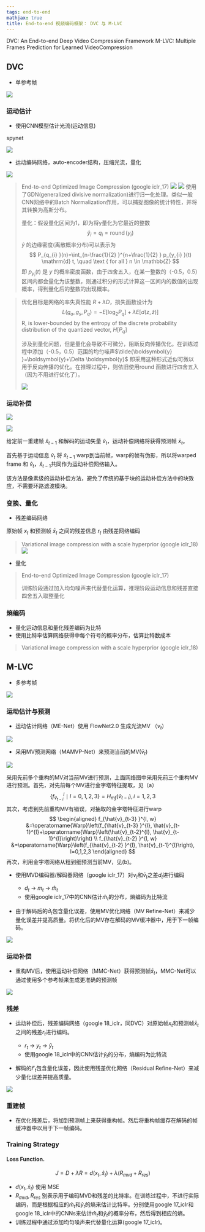 ```yaml
---
tags: end-to-end
mathjax: true 
title: End-to-end 视频编码框架： DVC 与 M-LVC
---
```


DVC: An End-to-end Deep Video Compression Framework
M-LVC: Multiple Frames Prediction for Learned VideoCompression

<!-- more -->

## DVC

- 单参考帧

![](https://notes.sjtu.edu.cn/uploads/upload_46ff30fd95be45de8b030b6e04d8a96f.png)


### 运动估计


- 使用CNN模型估计光流(运动信息)

spynet

![](https://notes.sjtu.edu.cn/uploads/upload_9c0468d02e7397d0e6f3dc09871ecd26.png)


- 运动编码网络，auto-encoder结构，压缩光流，量化

![](https://notes.sjtu.edu.cn/uploads/upload_2de6cc62a832d95b26953a9d25a9c1d1.png)

> End-to-end Optimized Image Compression (google iclr_17)
> ![](https://notes.sjtu.edu.cn/uploads/upload_9344269049815a0ddc301862bc90b6bc.png)
> ![](https://notes.sjtu.edu.cn/uploads/upload_9bfec99932d669a2230dedf4d4fbf20e.png)
> 使用了GDN(generalized divisive normalization)进行归一化处理。类似一般CNN网络中的Batch Normalization作用，可以捕捉图像的统计特性，并将其转换为高斯分布。
> 
> 量化：假设量化区间为1，即为将y量化为它最近的整数
> $$
> \hat{y}_{i}=q_{i}=\operatorname{round}\left(y_{i}\right)
> $$
> $\hat y$ 的边缘密度(离散概率分布)可以表示为
> $$
> P_{q_{i} }(n)=\int_{n-\frac{1}{2} }^{n+\frac{1}{2} } p_{y_{i} }(t) \mathrm{d} t, \quad \text { for all } n \in \mathbb{Z}
>$$
> 即 $p_{y_i}(t)$ 是 $y$ 的概率密度函数，由于四舍五入，在某一整数的（-0.5，0.5）区间内都会量化为该整数，则通过积分的形式计算这一区间内的数值的出现概率，得到量化后的整数的出现概率。

> 优化目标是网络的率失真性能 $R+\lambda D$，损失函数设计为
> $$
>L\left(g_{a}, g_{s}, P_{q}\right)=-E\left[\log _{2} P_{q}\right]+\lambda E[d(z, \tilde{z})]
>$$
> R, is lower-bounded by the entropy of the discrete probability distribution of the quantized vector, $H [P_q]$
> 
> 涉及到量化问题，但是量化会导致不可微分，阻断反向传播优化。在训练过程中添加（-0.5，0.5）范围的均匀噪声$\tilde{\boldsymbol{y} }=\boldsymbol{y}+\Delta \boldsymbol{y}$
> 即采用这种形式近似可微以用于反向传播的优化。在推理过程中，则依旧使用round 函数进行四舍五入（因为不用进行优化了）。
> 
> ![](https://notes.sjtu.edu.cn/uploads/upload_33abb0c4538dfa3a60b30c3ed4200fd9.png)


### 运动补偿

![](https://notes.sjtu.edu.cn/uploads/upload_086a9f9ef0f9f6e3cd6cecfa2d486ba1.png)

![](https://notes.sjtu.edu.cn/uploads/upload_63e81feb7ecf9972b1a543962cddbb62.png)


给定前一重建帧 $\hat x_{t-1}$ 和解码的运动矢量 $\hat v_t$，运动补偿网络将获得预测帧 $\bar x_t$。

首先基于运动信息 $\hat v_t$ 将 $\hat x_{t-1}$ warp到当前帧，warp的帧有伪影，所以将warped frame 和 $\hat v_t$，$\hat x_{t-1}$共同作为运动补偿网络输入。

该方法是像素级的运动补偿方法，避免了传统的基于块的运动补偿方法中的块效应，不需要环路滤波模块。

### 变换、量化

- 残差编码网络

原始帧 $x_t$ 和预测帧 $\bar x_t$ 之间的残差信息 $r_t$ 由残差网络编码

>Variational image compression with a scale hyperprior (google iclr_18)
![](https://notes.sjtu.edu.cn/uploads/upload_d50ec3ca86a40a4252def91730390001.png)


- 量化

> End-to-end Optimized Image Compression (google iclr_17)
>
> 训练阶段通过加入均匀噪声来代替量化运算，推理阶段运动信息和残差直接四舍五入取整量化

### 熵编码

- 量化运动信息和量化残差编码为比特
- 使用比特率估算网络获得中每个符号的概率分布，估算比特数成本

> Variational image compression with a scale hyperprior (google iclr_18)

## M-LVC 

- 多参考帧

![](https://notes.sjtu.edu.cn/uploads/upload_988f0dfe898c62afb33b944e3a430dd4.png)

### 运动估计与预测

- 运动估计网络（ME-Net）使用 FlowNet2.0 生成光流MV （$v_t$）

![](https://notes.sjtu.edu.cn/uploads/upload_2b161a3a6260e3c4c4db1eac99068a7c.png)

- 采用MV预测网络（MAMVP-Net）来预测当前的MV($\bar v_t$)

![](https://notes.sjtu.edu.cn/uploads/upload_e276dfa8ed49aa9ed1055da91e0f9bc7.png)

采用先前多个重构的MV对当前MV进行预测，上面网络图中采用先前三个重构MV进行预测。首先，对先前每个MV进行金字塔特征提取，见（a）
$$
\left\{f_{\hat{v}_{t-i} }^{l} \mid l=0,1,2,3\right\}=H_{m f}\left(\hat{v}_{t-i}\right), i=1,2,3
$$
其次，考虑到先前重构MV有错误，对抽取的金字塔特征进行warp
$$
\begin{aligned}
f_{\hat{v}_{t-3} }^{l, w} &=\operatorname{Warp}\left(f_{\hat{v}_{t-3} }^{l}, \hat{v}_{t-1}^{l}+\operatorname{Warp}\left(\hat{v}_{t-2}^{l}, \hat{v}_{t-1}^{l}\right)\right) \\
f_{\hat{v}_{t-2} }^{l, w} &=\operatorname{Warp}\left(f_{\hat{v}_{t-2} }^{l}, \hat{v}_{t-1}^{l}\right), l=0,1,2,3
\end{aligned}
$$
再次，利用金字塔网络从粗到细预测当前MV，见(b)。

- 使用MVD编码器/解码器网络（google iclr_17）对$v_t$和$\bar v_t$之差$d_t$进行编码
    - $d_t$ -> $m_t$ -> $\hat m_t$
    - 使用google iclr_17中的CNN估计$\hat m_t$的分布，熵编码为比特流
    
- 由于解码后的$\hat{d}_t$包含量化误差，使用MV优化网络（MV Refine-Net）来减少量化误差并提高质量。将优化后的MV存在解码的MV缓冲器中，用于下一帧编码。

![](https://notes.sjtu.edu.cn/uploads/upload_b1d75a450aed0ed8e9cc32f087df4f50.png)


### 运动补偿

- 重构MV后，使用运动补偿网络（MMC-Net）获得预测帧$\bar x_t$，MMC-Net可以通过使用多个参考帧来生成更准确的预测帧

![](https://notes.sjtu.edu.cn/uploads/upload_229eb93048d2fae3843cde7a28df12c1.png)


### 残差

- 运动补偿后，残差编码网络（google 18_iclr，同DVC）对原始帧$x_t$和预测帧$\bar{x}_t$之间的残差$r_t$进行编码。
    - $r_t$ -> $y_t$ -> $\hat y_t$
    - 使用google 18_iclr中的CNN估计$\hat y_t$的分布，熵编码为比特流
    
- 解码的$\hat{r}'_t$包含量化误差，因此使用残差优化网络（Residual Refine-Net）来减少量化误差并提高质量。

![](https://notes.sjtu.edu.cn/uploads/upload_b771cb5e9d315bc82af335dc4b7c0874.png)



### 重建帧

- 在优化残差后，将加到预测帧上来获得重构帧。然后将重构帧缓存在解码的帧缓冲器中以用于下一帧编码。

### Training Strategy

#### Loss Function.
$$
J=D+\lambda R=d\left(x_{t}, \hat{x}_{t}\right)+\lambda\left(R_{m v d}+R_{r e s}\right)
$$

- $d(x_{t}, \hat{x}_{t})$ 使用 MSE
- $R_{m v d}, R_{r e s}$ 别表示用于编码MVD和残差的比特率。在训练过程中，不进行实际编码，而是根据相应的$\hat{m}_t$和$\hat{y}_t$的熵来估计比特率。分别使用google 17_iclr和google 18_iclr中的CNNs来估计$\hat{m}_t$和$\hat{y}_t$的概率分布，然后得到相应的熵。
- 训练过程中通过添加均匀噪声来代替量化运算(google 17_iclr)。















